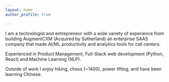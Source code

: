 ```yaml
---
layout: home
author_profile: true

---
```


I am a technologist and entrepreneur with a wide variety of experience from building AugmentCXM (Acquired by Sutherland) an enterprise SAAS company that made AI/ML productivity and analytics tools for call centers.

Experienced in Product Management, Full-Stack web development (Python, React) and Machine Learning (NLP).

Outside of work I enjoy hiking, chess (~1400), power lifting, and have been learning Chinese. 